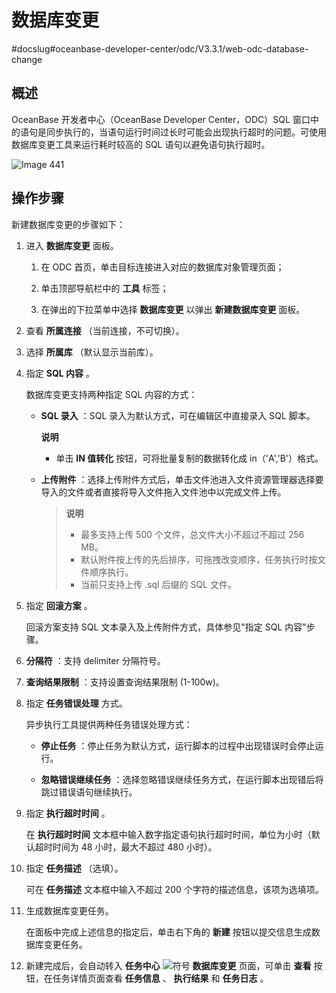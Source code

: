 数据库变更 
==========================
#docslug#oceanbase-developer-center/odc/V3.3.1/web-odc-database-change


概述 
-----------------------

OceanBase 开发者中心（OceanBase Developer Center，ODC）SQL 窗口中的语句是同步执行的，当语句运行时间过长时可能会出现执行超时的问题。可使用数据库变更工具来运行耗时较高的 SQL 语句以避免语句执行超时。

![Image 441](https://help-static-aliyun-doc.aliyuncs.com/assets/img/zh-CN/8492996461/p293273.png)

操作步骤 
-------------------------

新建数据库变更的步骤如下：

1. 进入 **数据库变更** 面板。

   1. 在 ODC 首页，单击目标连接进入对应的数据库对象管理页面；

      
   
   2. 单击顶部导航栏中的 **工具** 标签；

      
   
   3. 在弹出的下拉菜单中选择 **数据库变更** 以弹出 **新建数据库变更** 面板。

      
   

   

2. 查看 **所属连接** （当前连接，不可切换）。

   

3. 选择 **所属库** （默认显示当前库）。

   

4. 指定 **SQL 内容** 。

   数据库变更支持两种指定 SQL 内容的方式：
   * **SQL 录入** ：SQL 录入为默认方式，可在编辑区中直接录入 SQL 脚本。

     **说明**

     
     * 单击 **IN 值转化** 按钮，可将批量复制的数据转化成 in（'A','B'）格式。
     

     
     
   
   * **上传附件** ：选择上传附件方式后，单击文件池进入文件资源管理器选择要导入的文件或者直接将导入文件拖入文件池中以完成文件上传。

     > **说明**<br>
     > * 最多支持上传 500 个文件，总文件大小不超过不超过 256 MB。
     > * 默认附件按上传的先后排序，可拖拽改变顺序，任务执行时按文件顺序执行。
     > * 当前只支持上传 .sql 后缀的 SQL 文件。

       
     

     
     
   

   

5. 指定 **回滚方案** 。

   回滚方案支持 SQL 文本录入及上传附件方式，具体参见"指定 SQL 内容"步骤。
   

6. **分隔符** ：支持 delimiter 分隔符号。

   

7. **查询结果限制** ：支持设置查询结果限制 (1-100w)。

   

8. 指定 **任务错误处理** 方式。

   异步执行工具提供两种任务错误处理方式：
   * **停止任务** ：停止任务为默认方式，运行脚本的过程中出现错误时会停止运行。

     
   
   * **忽略错误继续任务** ：选择忽略错误继续任务方式，在运行脚本出现错后将跳过错误语句继续执行。

     
   

   

9. 指定 **执行超时时间** 。

   在 **执行超时时间** 文本框中输入数字指定语句执行超时时间，单位为小时（默认超时时间为 48 小时，最大不超过 480 小时）。
   

10. 指定 **任务描述** （选填）。

    可在 **任务描述** 文本框中输入不超过 200 个字符的描述信息，该项为选填项。
    

11. 生成数据库变更任务。

    在面板中完成上述信息的指定后，单击右下角的 **新建** 按钮以提交信息生成数据库变更任务。
    

12. 新建完成后，会自动转入 **任务中心** ![符号](https://help-static-aliyun-doc.aliyuncs.com/assets/img/zh-CN/8089948361/p363595.jpg) **数据库变更** 页面，可单击 **查看** 按钮，在任务详情页面查看 **任务信息** 、 **执行结果** 和 **任务日志** 。

    



